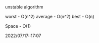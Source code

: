 # 
unstable algorithm

worst - O(n^2)
average - O(n^2)
best - O(n)

Space - O(1)

2022/07/17::17:07
